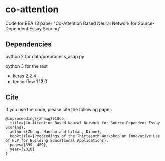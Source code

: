 # co-attention
Code for BEA 13 paper "Co-Attention Based Neural Network for Source-Dependent Essay Scoring"

## Dependencies

python 2 for data/preprocess_asap.py

python 3 for the rest

* keras 2.2.4
* tensorflow 1.12.0


## Cite
If you use the code, please cite the following paper:
```
@inproceedings{zhang2018co,
  title={Co-Attention Based Neural Network for Source-Dependent Essay Scoring},
  author={Zhang, Haoran and Litman, Diane},
  booktitle={Proceedings of the Thirteenth Workshop on Innovative Use of NLP for Building Educational Applications},
  pages={399--409},
  year={2018}
}
```